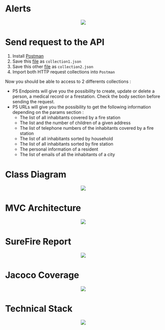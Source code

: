 # Alerts

<p align="center">
  <img src=https://user-images.githubusercontent.com/95872501/226969311-56836b82-0257-4def-87d4-3a84c14e70f9.png>
</p>


# Send request to the API

1. Install [Postman](https://www.postman.com/downloads/)
2. Save this [file](https://gist.githubusercontent.com/HashTucE/8f89d2baff367100c6b5cbf59480e3c7/raw/f9452eab9d4b09de2478d7ea8e5d4e07692b0bff/P5%2520Endpoints.json) as `collection1.json`
3. Save this other [file](https://gist.githubusercontent.com/HashTucE/d271db756bfbaf22fc3cae7d5522454a/raw/37ff884dc32be35e9ef63f31bd6c44bbd1e204fb/P5%2520URLs.json) as `collection2.json`
3. Import both HTTP request collections into `Postman`

Now you should be able to access to 2 differents collections :
- P5 Endpoints will give you the possibility to create, update or delete a person, a medical record or a firestation. Check the body section before sending the request.
- P5 URLs will give you the possibility to get the following information depending on the params section :
    - The list of all inhabitants covered by a fire station
    - The list and the number of children of a given address
    - The list of telephone numbers of the inhabitants covered by a fire station
    - The list of all inhabitants sorted by household
    - The list of all inhabitants sorted by fire station
    - The personal information of a resident
    - The list of emails of all the inhabitants of a city
    
    
# Class Diagram

<p align="center">
  <img src=https://user-images.githubusercontent.com/95872501/226991795-a9beba2c-faef-4710-a5af-53d6337764fc.png>
</p>


# MVC Architecture

<p align="center">
  <img src=https://user-images.githubusercontent.com/95872501/226992898-6cde9d0b-4d7b-428f-9c95-4b8099da4bec.png>
</p>


# SureFire Report

<p align="center">
  <img src=https://user-images.githubusercontent.com/95872501/226993240-8222558b-a0b1-4389-bf0f-e372dfe0064a.png>
</p>


# Jacoco Coverage

<p align="center">
  <img src=https://user-images.githubusercontent.com/95872501/226993258-211d5dc1-05ac-451b-a6d3-b0946348f8c3.png>
</p>


# Technical Stack 

<p align="center">
  <img src=https://user-images.githubusercontent.com/95872501/226993279-7c7b6e60-327b-4078-a2be-f1f6e56fa87e.png>
</p>


